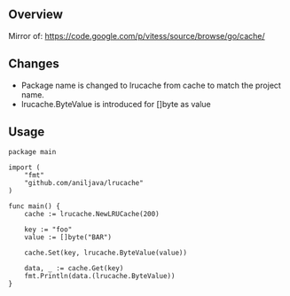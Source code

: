 ## Overview

Mirror of: https://code.google.com/p/vitess/source/browse/go/cache/

## Changes

- Package name is changed to lrucache from cache to match the project name.
- lrucache.ByteValue is introduced for []byte as value

## Usage

    package main
    
    import (
        "fmt"
        "github.com/aniljava/lrucache"
    )
    
    func main() {
        cache := lrucache.NewLRUCache(200)
    
        key := "foo"
        value := []byte("BAR")
    
        cache.Set(key, lrucache.ByteValue(value))
     
        data, _ := cache.Get(key)
        fmt.Println(data.(lrucache.ByteValue))
    }